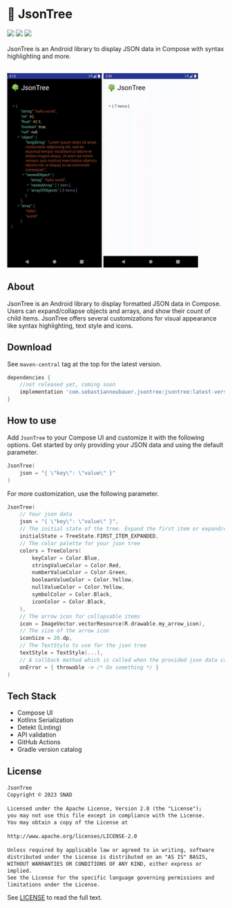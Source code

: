 # 🌳 JsonTree

![](https://img.shields.io/maven-central/v/com.sebastianneubauer.jsontree/jsontree) ![](https://img.shields.io/badge/Kotlin-1.8.0-orange) ![](https://img.shields.io/badge/SDK-21+-brightgreen)
<br /><br />
JsonTree is an Android library to display JSON data in Compose with syntax highlighting and more.
<br /><br />

<p float="left">
<img src="screenshots/jsonTree.png" height="450">
<img src="screenshots/jsonTreeGif.gif" height="450">
</p>

## About

JsonTree is an Android library to display formatted JSON data in Compose.
Users can expand/collapse objects and arrays, and show their count of child items. JsonTree offers several customizations for visual appearance like syntax highlighting, text style and icons.

## Download

See `maven-central` tag at the top for the latest version.

```groovy
dependencies {
    //not released yet, coming soon
    implementation 'com.sebastianneubauer.jsontree:jsontree:latest-version'
}
```

## How to use

Add `JsonTree` to your Compose UI and customize it with the following options. Get started by only providing your JSON data and using the default parameter.
```kotlin
JsonTree(
    json = "{ \"key\": \"value\" }"
)
```
For more customization, use the following parameter.

```kotlin
JsonTree(
    // Your json data
    json = "{ \"key\": \"value\" }",
    // The initial state of the tree. Expand the first item or expand/collapse all items
    initialState = TreeState.FIRST_ITEM_EXPANDED,
    // The color palette for your json tree
    colors = TreeColors(
        keyColor = Color.Blue,
        stringValueColor = Color.Red,
        numberValueColor = Color.Green,
        booleanValueColor = Color.Yellow,
        nullValueColor = Color.Yellow,
        symbolColor = Color.Black,
        iconColor = Color.Black,
    ),
    // The arrow icon for collapsable items
    icon = ImageVector.vectorResource(R.drawable.my_arrow_icon),
    // The size of the arrow icon
    iconSize = 20.dp,
    // The TextStyle to use for the json tree
    textStyle = TextStyle(...),
    // A callback method which is called when the provided json data can't be parsed.
    onError = { throwable -> /* Do something */ }
)
```

## Tech Stack

- Compose UI
- Kotlinx Serialization
- Detekt (Linting)
- API validation
- GitHub Actions
- Gradle version catalog

## License

```
JsonTree
Copyright © 2023 SNAD

Licensed under the Apache License, Version 2.0 (the "License");
you may not use this file except in compliance with the License.
You may obtain a copy of the License at

http://www.apache.org/licenses/LICENSE-2.0

Unless required by applicable law or agreed to in writing, software
distributed under the License is distributed on an "AS IS" BASIS,
WITHOUT WARRANTIES OR CONDITIONS OF ANY KIND, either express or implied.
See the License for the specific language governing permissions and 
limitations under the License.
```
See [LICENSE](LICENSE.md) to read the full text.
